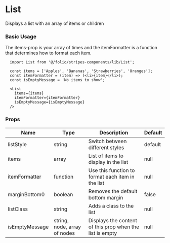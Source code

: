 # List

Displays a list with an array of items or children

### Basic Usage

The items-prop is your array of times and the itemFormatter is a function that determines how to format each item.

```
  import List from '@/folio/stripes-components/lib/List';

  const items = ['Apples', 'Bananas', 'Strawberries', 'Oranges'];
  const itemFormatter = (item) => (<li>{item}</li>);
  const isEmptyMessage = 'No items to show';

  <List
    items={items}
    itemFormatter={itemFormatter}
    isEmptyMessage={isEmptyMessage}
  />
```

### Props
Name | Type | Description | Default
--- | --- | --- | ---
listStyle | string | Switch between different styles | default
items | array | List of items to display in the list | null
itemFormatter | function | Use this function to format each item in the list | null
marginBottom0 | boolean | Removes the default bottom margin | false
listClass | string | Adds a class to the list | null
isEmptyMessage | string, node, array of nodes | Displays the content of this prop when the list is empty | null
